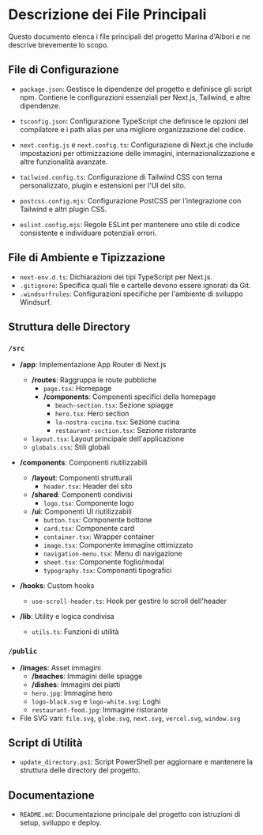 # Descrizione dei File Principali

Questo documento elenca i file principali del progetto Marina d'Albori e ne descrive brevemente lo scopo.

## File di Configurazione

- `package.json`: Gestisce le dipendenze del progetto e definisce gli script npm. Contiene le configurazioni essenziali per Next.js, Tailwind, e altre dipendenze.

- `tsconfig.json`: Configurazione TypeScript che definisce le opzioni del compilatore e i path alias per una migliore organizzazione del codice.

- `next.config.js` e `next.config.ts`: Configurazione di Next.js che include impostazioni per ottimizzazione delle immagini, internazionalizzazione e altre funzionalità avanzate.

- `tailwind.config.ts`: Configurazione di Tailwind CSS con tema personalizzato, plugin e estensioni per l'UI del sito.

- `postcss.config.mjs`: Configurazione PostCSS per l'integrazione con Tailwind e altri plugin CSS.

- `eslint.config.mjs`: Regole ESLint per mantenere uno stile di codice consistente e individuare potenziali errori.

## File di Ambiente e Tipizzazione

- `next-env.d.ts`: Dichiarazioni dei tipi TypeScript per Next.js.
- `.gitignore`: Specifica quali file e cartelle devono essere ignorati da Git.
- `.windsurfrules`: Configurazioni specifiche per l'ambiente di sviluppo Windsurf.

## Struttura delle Directory

### `/src`
- **/app**: Implementazione App Router di Next.js
  - **/routes**: Raggruppa le route pubbliche
    - `page.tsx`: Homepage
    - **/components**: Componenti specifici della homepage
      - `beach-section.tsx`: Sezione spiagge
      - `hero.tsx`: Hero section
      - `la-nostra-cucina.tsx`: Sezione cucina
      - `restaurant-section.tsx`: Sezione ristorante
  - `layout.tsx`: Layout principale dell'applicazione
  - `globals.css`: Stili globali

- **/components**: Componenti riutilizzabili
  - **/layout**: Componenti strutturali
    - `header.tsx`: Header del sito
  - **/shared**: Componenti condivisi
    - `logo.tsx`: Componente logo
  - **/ui**: Componenti UI riutilizzabili
    - `button.tsx`: Componente bottone
    - `card.tsx`: Componente card
    - `container.tsx`: Wrapper container
    - `image.tsx`: Componente immagine ottimizzato
    - `navigation-menu.tsx`: Menu di navigazione
    - `sheet.tsx`: Componente foglio/modal
    - `typography.tsx`: Componenti tipografici

- **/hooks**: Custom hooks
  - `use-scroll-header.ts`: Hook per gestire lo scroll dell'header

- **/lib**: Utility e logica condivisa
  - `utils.ts`: Funzioni di utilità

### `/public`
- **/images**: Asset immagini
  - **/beaches**: Immagini delle spiagge
  - **/dishes**: Immagini dei piatti
  - `hero.jpg`: Immagine hero
  - `logo-black.svg` e `logo-white.svg`: Loghi
  - `restaurant-food.jpg`: Immagine ristorante
- File SVG vari: `file.svg`, `globe.svg`, `next.svg`, `vercel.svg`, `window.svg`

## Script di Utilità

- `update_directory.ps1`: Script PowerShell per aggiornare e mantenere la struttura delle directory del progetto.

## Documentazione

- `README.md`: Documentazione principale del progetto con istruzioni di setup, sviluppo e deploy.

